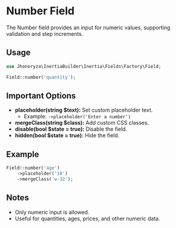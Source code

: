 # Number Field

The Number field provides an input for numeric values, supporting validation and step increments.

## Usage

```php
use Jhonoryza\InertiaBuilder\Inertia\Fields\Factory\Field;

Field::number('quantity');
```

## Important Options

- **placeholder(string $text):** Set custom placeholder text.
  - Example: `->placeholder('Enter a number')`
- **mergeClass(string $class):** Add custom CSS classes.
- **disable(bool $state = true):** Disable the field.
- **hidden(bool $state = true):** Hide the field.

## Example

```php
Field::number('age')
    ->placeholder('18')
    ->mergeClass('w-32');
```

## Notes

- Only numeric input is allowed.
- Useful for quantities, ages, prices, and other numeric data.

